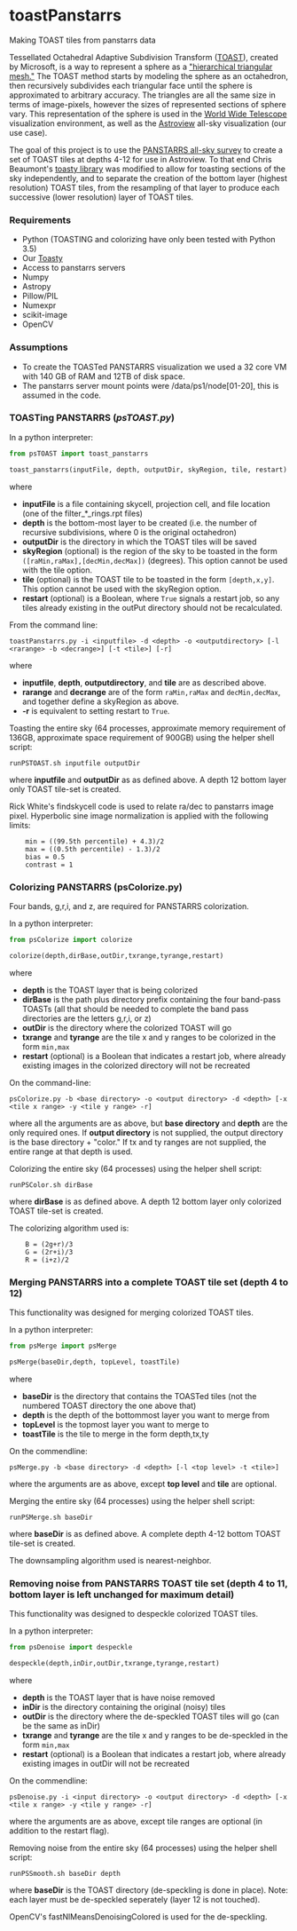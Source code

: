 # toastPanstarrs
Making TOAST tiles from panstarrs data

Tessellated Octahedral Adaptive Subdivision Transform ([TOAST](http://www.worldwidetelescope.org/Developers/ProjectionReference#TOASTProjection)), created by Microsoft, is a way to represent a sphere as a ["hierarchical triangular mesh."](https://arxiv.org/ftp/cs/papers/0701/0701164.pdf) The TOAST method starts by modeling the sphere as an octahedron, then recursively subdivides each triangular face until the sphere is approximated to arbitrary accuracy.  The triangles are all the same size in terms of image-pixels, however the sizes of represented sections of sphere vary. This representation of the sphere is used in the [World Wide Telescope](http://www.worldwidetelescope.org/) visualization environment, as well as the [Astroview](https://mast.stsci.edu/portal/Mashup/Clients/AstroView/AstroView.html) all-sky visualization (our use case).

The goal of this project is to use the [PANSTARRS all-sky survey](http://pan-starrs.ifa.hawaii.edu) to create a set of TOAST tiles at depths 4-12 for use in Astroview. To that end Chris Beaumont's [toasty library](https://github.com/ChrisBeaumont/toasty) was modified to allow for toasting sections of the sky independently, and to separate the creation of the bottom layer (highest resolution) TOAST tiles, from  the resampling of that layer to produce each successive (lower resolution) layer of TOAST tiles.

### Requirements 
 * Python (TOASTING and colorizing have only been tested with Python 3.5)
 * Our [Toasty](https://github.com/ceb8/toasty)
 * Access to panstarrs servers
 * Numpy
 * Astropy
 * Pillow/PIL
 * Numexpr
 * scikit-image
 * OpenCV

### Assumptions
 * To create the TOASTed PANSTARRS visualization we used a 32 core VM with 140 GB of RAM and 12TB of disk space.
 * The panstarrs server mount points were /data/ps1/node[01-20], this is assumed in the code.

### TOASTing PANSTARRS (*psTOAST.py*)

In a python interpreter:
```python
from psTOAST import toast_panstarrs

toast_panstarrs(inputFile, depth, outputDir, skyRegion, tile, restart)
```

where
 * **inputFile** is a file containing skycell, projection cell, and file location (one of the filter_*_rings.rpt files)
 * **depth** is the bottom-most layer to be created (i.e. the number of recursive subdivisions, where 0 is the original octahedron)
 * **outputDir** is the directory in which the TOAST tiles will be saved
 * **skyRegion** (optional) is the region of the sky to be toasted in the form `([raMin,raMax],[decMin,decMax])` (degrees). This option cannot be used with the tile option.
 * **tile** (optional) is the TOAST tile to be toasted in the form `[depth,x,y]`. This option cannot be used with the skyRegion option.
 * **restart** (optional) is a Boolean, where `True` signals a restart job, so any tiles already existing in the outPut directory should not be recalculated.


From the command line:
```
toastPanstarrs.py -i <inputfile> -d <depth> -o <outputdirectory> [-l <rarange> -b <decrange>] [-t <tile>] [-r]
```

where
 * **inputfile**, **depth**, **outputdirectory**, and **tile** are as described above.
 * **rarange** and **decrange** are of the form `raMin,raMax` and `decMin,decMax`, and together define a skyRegion as above.
 * **-r** is equivalent to setting restart to `True`.

Toasting the entire sky (64 processes, approximate memory requirement of 136GB, approximate space requirement of 900GB) using the helper shell script:
```
runPSTOAST.sh inputfile outputDir
```

where **inputfile** and **outputDir** as as defined above.
A depth 12 bottom layer only TOAST tile-set is created.

Rick White's findskycell code is used to relate ra/dec to panstarrs image pixel.
Hyperbolic sine image normalization is applied with the following limits:
```
    min = ((99.5th percentile) + 4.3)/2
    max = ((0.5th percentile) - 1.3)/2
    bias = 0.5
    contrast = 1
```

### Colorizing PANSTARRS (psColorize.py)

Four bands, g,r,i, and z, are required for PANSTARRS colorization.

In a python interpreter:
```python
from psColorize import colorize

colorize(depth,dirBase,outDir,txrange,tyrange,restart)
```
where
 * **depth** is the TOAST layer that is being colorized
 * **dirBase** is the path plus directory prefix containing the four band-pass TOASTs (all that should be needed to complete the band pass directories are the letters g,r,i, or z)
 * **outDir** is the directory where the colorized TOAST will go
 * **txrange** and **tyrange** are the tile x and y ranges to be colorized in the form `min,max`
 * **restart**  (optional) is a Boolean that indicates a restart job, where already existing images in the colorized directory will not be recreated

On the command-line:

```
psColorize.py -b <base directory> -o <output directory> -d <depth> [-x <tile x range> -y <tile y range> -r]
```

where all the arguments are as above, but **base directory** and **depth** are the only required ones.  If **output directory** is not supplied, the output directory is the base directory + "color."  If tx and ty ranges are not supplied, the entire range at that depth is used.

Colorizing the entire sky (64 processes) using the helper shell script:
```
runPSColor.sh dirBase
```

where **dirBase** is as defined above.
A depth 12 bottom layer only colorized TOAST tile-set is created.

The colorizing algorithm used is:
```
    B = (2g+r)/3
    G = (2r+i)/3
    R = (i+z)/2
```

### Merging PANSTARRS into a complete TOAST tile set (depth 4 to 12)

This functionality was designed for merging colorized TOAST tiles.

In a python interpreter:

```python
from psMerge import psMerge

psMerge(baseDir,depth, topLevel, toastTile)
```

where
 * **baseDir** is the directory that contains the TOASTed tiles (not the numbered TOAST directory the one above that)
 * **depth** is the depth of the bottommost layer you want to merge from
 * **topLevel** is the topmost layer you want to merge to
 * **toastTile** is the tile to merge in the form depth,tx,ty

On the commendline:

```
psMerge.py -b <base directory> -d <depth> [-l <top level> -t <tile>]
```

where the arguments are as above, except **top level** and **tile** are optional.


Merging the entire sky (64 processes) using the helper shell script:
```
runPSMerge.sh baseDir
```

where **baseDir** is as defined above.
A complete depth 4-12 bottom TOAST tile-set is created.

The downsampling algorithm used is nearest-neighbor.


### Removing noise from PANSTARRS TOAST tile set (depth 4 to 11, bottom layer is left unchanged for maximum detail)

This functionality was designed to despeckle colorized TOAST tiles.

In a python interpreter:

```python
from psDenoise import despeckle

despeckle(depth,inDir,outDir,txrange,tyrange,restart)
```

where
 * **depth** is the TOAST layer that is have noise removed
 * **inDir** is the directory containing the original (noisy) tiles
 * **outDir** is the directory where the de-speckled TOAST tiles will go (can be the same as inDir)
 * **txrange** and **tyrange** are the tile x and y ranges to be de-speckled in the form `min,max`
 * **restart**  (optional) is a Boolean that indicates a restart job, where already existing images in outDir will not be recreated


On the commendline:

```
psDenoise.py -i <input directory> -o <output directory> -d <depth> [-x <tile x range> -y <tile y range> -r]
```

where the arguments are as above, except tile ranges are optional (in addition to the restart flag).


Removing noise from the entire sky (64 processes) using the helper shell script:
```
runPSSmooth.sh baseDir depth
```

where **baseDir** is the TOAST directory (de-speckling is done in place).
Note: each layer must be de-speckled seperately (layer 12 is not touched).

OpenCV's fastNlMeansDenoisingColored is used for the de-speckling.
